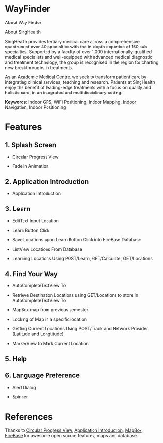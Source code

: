 ![]() 
# WayFinder

About Way Finder

About SingHealth

SingHealth provides tertiary medical care across a comprehensive spectrum of over 40 specialties with the in-depth expertise of 150 sub-specialties. Supported by a faculty of over 1,000 internationally-qualified medical specialists and well-equipped with advanced medical diagnostic and treatment technology, the group is recognised in the region for charting new breakthroughs in treatments.

As an Academic Medical Centre, we seek to transform patient care by integrating clinical services, teaching and research. Patients at SingHealth enjoy the benefit of leading-edge treatments with a focus on quality and holistic care, in an integrated and multidisciplinary setting.

**Keywords**: Indoor GPS, WiFi Positioning, Indoor Mapping, Indoor Navigation, Indoor Positioning

# Features

## 1\. Splash Screen

- Circular Progress View 

- Fade in Animation

## 2\. Application Introduction

- Application Introduction



## 3\. Learn

- EditText Input Location

- Learn Button Click

- Save Locations upon Learn Button Click into FireBase Database 

- ListView Locations From Database

- Learning Locations Using POST/Learn, GET/Calculate, GET/Locations

## 4\. Find Your Way

- AutoCompleteTextView To

- Retrieve Destination Locations using GET/Locations to store in AutoCompleteTextView To

- MapBox map from previous semester

- Locking of Map in a specific location

- Getting Current Locations Using POST/Track and Network Provider (Latitude and Longtitude)

- MarkerView to Mark Current Location

## 5\. Help

## 6\. Language Preference

- Alert Dialog

- Spinner 

# References

Thanks to [Circular Progress View](https://github.com/rahatarmanahmed/CircularProgressView), [Application Introduction](https://github.com/apl-devs/AppIntro), [MapBox](https://www.mapbox.com/), [FireBase](https://firebase.google.com/) for awesome open source features, maps and database.


